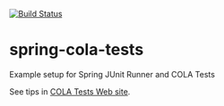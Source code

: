 [![Build Status](https://travis-ci.org/bmsantos/spring-cola-tests.svg?branch=master)](https://travis-ci.org/bmsantos/spring-cola-tests)

spring-cola-tests
=================

Example setup for Spring JUnit Runner  and COLA Tests

See tips in [COLA Tests Web site](http://bmsantos.github.io/cola-maven-plugin).
